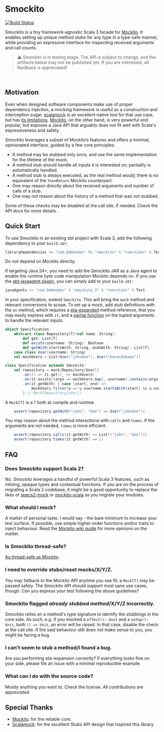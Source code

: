 # Smockito

<!-- <img src="" width="" height="" align="right"> !-->

[![Build Status](https://github.com/bdmendes/smockito/actions/workflows/ci.yml/badge.svg?branch=master)](https://github.com/bdmendes/smockito/actions?query=workflow%3ACI+branch%3Amaster)
<!-- [![Coverage Status](https://coveralls.io/repos/bdmendes/smockito/badge.svg?branch=master)](https://coveralls.io/bdmendes/smockito?branch=master) !-->
<!-- [![Maven Central](https://maven-badges.herokuapp.com/maven-central/com.bdmendes.smockito/smockito_3/badge.svg)](https://search.maven.org/artifact/com.bdmendes.smockito/smockito_3) --!>
<!-- [![Scaladoc](https://javadoc.io/badge/com.bdmendes.smockito/smockito_3.svg)](https://javadoc.io/page/com.bdmendes.smockito/smockito_3/latest/smockito/index.html) -->

Smockito is a tiny framework-agnostic Scala 3 facade for [Mockito](https://github.com/mockito/mockito). It enables setting up unique method stubs for any type in a type-safe manner, while providing an expressive interface for inspecting received arguments and call counts.

> ⚠️ Smockito is in testing stage. The API is subject to change, and the artifacts below may not be published yet. If you are interested, all feedback is appreciated!

<br clear="right">


## Motivation

Even when designed software components make use of proper dependency injection, a mocking framework is useful as a construction and interception sugar. [scalamock](https://scalamock.org/) is an excellent native tool for that use case, but has [its limitations](https://scalamock.org/faq#what-is-not-mockable). [Mockito](https://github.com/mockito/mockito), on the other hand, is very powerful and popular, but exposes a Java API that arguably does not fit well with Scala's expressiveness and safety.

Smockito leverages a subset of Mockito’s features and offers a minimal, opinionated interface, guided by a few core principles:

- A method may be stubbed only once, and use the same implementation for the lifetime of the mock.
- A method stub should handle all inputs it is interested on; partiality is automatically handled.
- A method stub is always executed, as the real method would; there is no equivalent of the `thenReturn` Mockito counterpart.
- One may reason directly about the received arguments and number of calls of a stub.
- One may not reason about the history of a method that was not stubbed.

Some of these checks may be disabled at the call site, if needed. Check the API docs for more details.

## Quick Start

To use Smockito in an existing sbt project with Scala 3, add the following dependency to your
`build.sbt`:

```scala
libraryDependencies += "com.bdmendes" %% "smockito" % "<version>" % Test
```

Do not depend on Mockito directly.

If targeting Java 24+, you need to add the Smockito JAR as a Java agent to enable the runtime byte code manipulation Mockito depends on. If you use the [sbt-javaagent plugin](https://github.com/sbt/sbt-javaagent), you can simply add to your `build.sbt`:

```scala
javaAgents += "com.bdmendes" % "smockito_3" % "<version>" % Test
```

In your specification, extend `Smockito`. This will bring the `mock` method and relevant conversions to scope. To set up a mock, add stub definitions with the `on` method, which requires a [eta-expanded](https://docs.scala-lang.org/scala3/book/fun-eta-expansion.html) method reference, that you may easily express with `it`, and a [partial function](https://docs.scala-lang.org/scala3/book/fun-partial-functions.html) on the tupled arguments to handle the relevant inputs.

```scala
object Specification:
    abstract class Repository[T](val name: String):
        def get: List[T]
        def exists(username: String): Boolean
        def getWith(startsWith: String, endsWith: String): List[T]
    case class User(username: String)
    val mockUsers = List(User("johndoe"), User("barackobama"))

class Specification extends Smockito:
    val repository = mock[Repository[User]]
        .on(() => it.get)(_ => mockUsers)
        .on(it.exists)(args => mockUsers.map(_.username).contains(args._1))
        .on(it.getWith) { case (start, end) =>
            mockUsers.filter(u => u.username.startsWith(start) && u.username.endsWith(end))
        } // Mock[Repository[User]]
```

A `Mock[T]` is a `T` both at compile and runtime.

```scala
    assert(repository.getWith("john", "doe") == User("johndoe"))
```

You may reason about the method interactions with `calls` and `times`. If the arguments are not needed, `times` is more efficient.

```scala
    assert(repository.calls(it.getWith) == List(("john", "doe")))
    assert(repository.times(it.getWith) == 1)
```

## FAQ

### Does Smockito support Scala 2?

No. Smockito leverages a handful of powerful Scala 3 features, such as inlining, opaque types and contextual functions. If you are on the process of migrating a Scala 2 codebase, it might be a good opportunity to replace the likes of [specs2-mock](https://mvnrepository.com/artifact/org.specs2/specs2-mock) or [mockito-scala](https://github.com/mockito/mockito-scala) as you migrate your modules.

### What should I mock?

A matter of personal taste. I would say - the bare minimum to increase your test surface. If possible, use simple higher-order functions and/or traits to inject behaviour. Read the [Mockito wiki guide](https://github.com/mockito/mockito/wiki/How-to-write-good-tests) for more opinions on the matter.

### Is Smockito thread-safe?

[As thread-safe as Mockito](https://github.com/mockito/mockito/wiki/FAQ#is-mockito-thread-safe).

### I need to override stubs/reset mocks/X/Y/Z.

You may fallback to the Mockito API anytime you see fit; a `Mock[T]` may be passed safely. The Smockito API should support most sane use cases, though. Can you express your test following the above guidelines?

### Smockito flagged *already stubbed method*/X/Y/Z incorrectly.

Smockito relies on a method's type signature to identify the stubbings in the core side. As such, e.g. if you mocked a `effect(): Unit` and a `setUp(): Unit`, both `() => Unit`, an error will be raised. In that case, disable the check at the call site. If the said behaviour still does not make sense to you, you might be facing a bug.

### I can't seem to stub a method/I found a bug.

Are you performing eta-expansion correctly? If everything looks fine on your side, please file an issue with a minimal reproducible example.

### What can I do with the source code?

Mostly anything you want to. Check the license. All contributions are appreciated.

## Special Thanks

- [Mockito](https://github.com/mockito/mockito): for the reliable core.
- [Scalamock](https://scalamock.org/): for the excellent Stubs API design that inspired this library.
